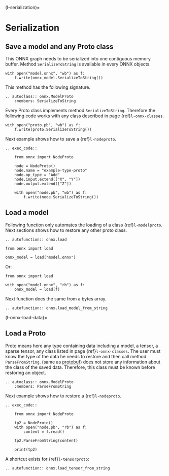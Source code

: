 (l-serialization)=

# Serialization

## Save a model and any Proto class

This ONNX graph needs to be serialized into one contiguous
memory buffer. Method `SerializeToString` is available
in every ONNX objects.

```
with open("model.onnx", "wb") as f:
    f.write(onnx_model.SerializeToString())
```

This method has the following signature.

```{eval-rst}
.. autoclass:: onnx.ModelProto
    :members: SerializeToString
```

Every Proto class implements method `SerializeToString`.
Therefore the following code works with any class described
in page {ref}`l-onnx-classes`.

```
with open("proto.pb", "wb") as f:
    f.write(proto.SerializeToString())
```

Next example shows how to save a {ref}`l-nodeproto`.

```{eval-rst}
.. exec_code::

    from onnx import NodeProto

    node = NodeProto()
    node.name = "example-type-proto"
    node.op_type = "Add"
    node.input.extend(["X", "Y"])
    node.output.extend(["Z"])

    with open("node.pb", "wb") as f:
        f.write(node.SerializeToString())
```

## Load a model

Following function only automates the loading of a class
{ref}`l-modelproto`. Next sections shows how to restore
any other proto class.

```{eval-rst}
.. autofunction:: onnx.load
```

```
from onnx import load

onnx_model = load("model.onnx")
```

Or:

```
from onnx import load

with open("model.onnx", "rb") as f:
    onnx_model = load(f)
```

Next function does the same from a bytes array.

```{eval-rst}
.. autofunction:: onnx.load_model_from_string

```

(l-onnx-load-data)=

## Load a Proto

Proto means here any type containing data including a model, a tensor,
a sparse tensor, any class listed in page {ref}`l-onnx-classes`.
The user must know the type of the data he needs to restore
and then call method `ParseFromString`.
(same as [protobuf](https://developers.google.com/protocol-buffers))
does not store any information about the class
of the saved data. Therefore, this class must be known before
restoring an object.

```{eval-rst}
.. autoclass:: onnx.ModelProto
    :members: ParseFromString
```

Next example shows how to restore a {ref}`l-nodeproto`.

```{eval-rst}
.. exec_code::

    from onnx import NodeProto

    tp2 = NodeProto()
    with open("node.pb", "rb") as f:
        content = f.read()

    tp2.ParseFromString(content)

    print(tp2)
```

A shortcut exists for {ref}`l-tensorproto`:

```{eval-rst}
.. autofunction:: onnx.load_tensor_from_string
```
